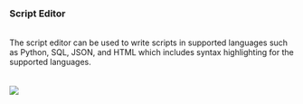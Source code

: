 ### Script Editor
<br/>
The script editor can be used to write scripts in supported languages such as Python, SQL, JSON, and HTML which includes syntax highlighting for the supported languages.
<br/><br/><br/>
<img style="max-width:700px;max-height:350px" class="hovarable" src="https://nocodexpress.app/docimages/5_1.png"/>
